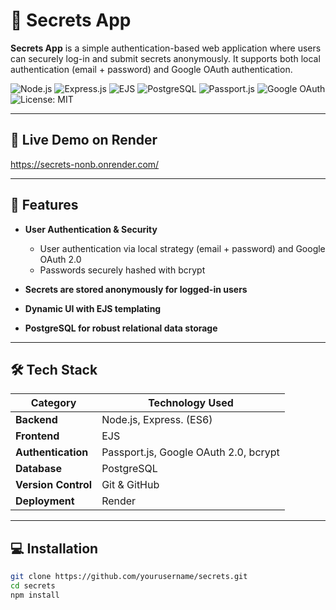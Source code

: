 # 💬 Secrets App

**Secrets App** is a simple authentication-based web application where users can securely log-in and submit secrets anonymously. It supports both local authentication (email + password) and Google OAuth authentication.

![Node.js](https://img.shields.io/badge/Node.js-339933?style=for-the-badge&logo=nodedotjs&logoColor=white)
![Express.js](https://img.shields.io/badge/Express.js-000000?style=for-the-badge&logo=express&logoColor=white)
![EJS](https://img.shields.io/badge/EJS-3178C6?style=for-the-badge)
![PostgreSQL](https://img.shields.io/badge/PostgreSQL-4169E1?style=for-the-badge&logo=postgresql&logoColor=white)
![Passport.js](https://img.shields.io/badge/Passport.js-34E27A?style=for-the-badge&logo=passport&logoColor=white)
![Google OAuth](https://img.shields.io/badge/Google%20OAuth-4285F4?style=for-the-badge&logo=google&logoColor=white)
![License: MIT](https://img.shields.io/badge/License-MIT-yellow?style=for-the-badge)

---
## 🚀 Live Demo on Render
https://secrets-nonb.onrender.com/

---
## 📌 Features

- **User Authentication & Security**
  - User authentication via local strategy (email + password) and Google OAuth 2.0
  - Passwords securely hashed with bcrypt

- **Secrets are stored anonymously for logged-in users**

- **Dynamic UI with EJS templating**

- **PostgreSQL for robust relational data storage**

---

## 🛠️ Tech Stack

| Category        | Technology Used                          |
|----------------|-------------------------------------------|
| **Backend**        | Node.js, Express. (ES6)                         |
| **Frontend**      | EJS                                      |
| **Authentication** | Passport.js, Google OAuth 2.0, bcrypt  |
| **Database**    | PostgreSQL                  |
| **Version Control** | Git & GitHub                             |
| **Deployment**      | Render                                   |

---

## 💻 Installation 

```bash
git clone https://github.com/yourusername/secrets.git
cd secrets
npm install
```
